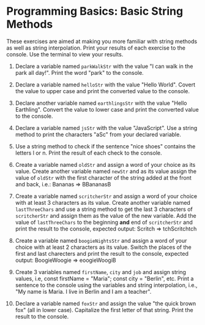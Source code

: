 # Programming Basics: Basic String Methods

These exercises are aimed at making you more familiar with string methods as well as string interpolation. Print your results of each exercise to the console. Use the terminal to view your results.

1. Declare a variable named `parkWalkStr` with the value "I can walk in the park all day!". Print the word "park" to the console.

2. Declare a variable named `helloStr` with the value "Hello World". Covert the value to upper case and print the converted value to the console.

3. Declare another variable named `earthlingsStr` with the value "Hello Earthling". Convert the value to lower case and print the converted value to the console.

4. Declare a variable named `jsStr` with the value "JavaScript". Use a string method to print the characters "aSc" from your declared variable.

5. Use a string method to check if the sentence "nice shoes" contains the letters l or n. Print the result of each check to the console.

6. Create a variable named `oldStr` and assign a word of your choice as its value. Create another variable named `newStr` and as its value assign the value of `oldStr` with the first character of the string added at the front and back, i.e.: Bananas => BBananasB

7. Create a variable named `scritcherStr` and assign a word of your choice with at least 3 characters as its value. Create another variable named `lastThreeChars` and use a string method to get the last 3 characters of `scritcherStr` and assign them as the value of the new variable. Add the value of `lastThreeChars` to the beginning **and** end of `scritcherStr` and print the result to the console, expected output: Scritch => tchScritchtch

8. Create a variable named `boogieNightsStr` and assign a word of your choice with at least 2 characters as its value. Switch the places of the first and last charecters and print the result to the console, expected output: BoogieWoogie => eoogieWoogiB

9. Create 3 variables named `firstName`, `city` and `job` and assign string values, i.e, const firstName = "Maria"; const city = "Berlin", etc. Print a sentence to the console using the variables and string interpolation, i.e., "My name is Maria. I live in Berlin and I am a teacher".

10. Declare a variable named `foxStr` and assign the value "the quick brown fox" (all in lower case). Capitalize the first letter of that string. Print the result to the console.
